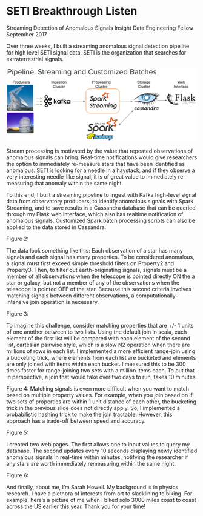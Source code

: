 # SETI Breakthrough Listen
Streaming Detection of Anomalous Signals
Insight Data Engineering Fellow September 2017


Over three weeks, I built a streaming anomalous signal detection pipeline for high level SETI signal data. 
SETI is the organization that searches for extraterrestrial signals. 

![Pipeline](photos/pipeline.png)

Stream processing is motivated by the value that repeated observations of anomalous signals can bring. 
Real-time notifications would give researchers the option to immediately re-measure stars that have been identified as anomalous. 
SETI is looking for a needle in a haystack, and if they observe a very interesting needle-like signal, it is of great value to immediately re-measuring that anomaly within the same night.

To this end, I built a streaming pipeline to ingest with Kafka high-level signal data from observatory producers, to identify anomalous signals with Spark Streaming, and to save results in a Cassandra database that can be queried through my Flask web interface, which also has realtime notification of anomalous signals. 
Customized Spark batch processing scripts can also be applied to the data stored in Cassandra.

Figure 2:

The data look something like this: Each observation of a star has many signals and each signal has many properties.
To be considered anomalous, a signal must first exceed simple threshold filters on Property2 and Property3.
Then, to filter out earth-originating signals, signals must be a member of all observations when the telescope is pointed directly ON the a star or galaxy, but not a member of any of the observations when the telescope is pointed OFF of the star. 
Because this second criteria involves matching signals between different observations, a computationally-intensive join operation is necessary.

Figure 3:

To imagine this challenge, consider matching properties that are +/- 1 units of one another between to two lists.
Using the default join in scala, each element of the first list will be compared with each element of the second list, cartesian pairwise style, which is a slow N2 operation when there are millions of rows in each list.
I implemented a more efficient range-join using a bucketing trick, where elements from each list are bucketed and elements are only joined with items within each bucket.
I measured this to be 300 times faster for range-joining two sets with a million items each.
To put that in perspective, a join that would take over two days to run, takes 10 minutes. 

Figure 4:
Matching signals is even more difficult when you want to match based on multiple property values.
For example, when you join based on if two sets of properties are within 1 unit distance of each other, the bucketing trick in the previous slide does not directly apply. 
So, I implemented a probabilistic hashing trick to make the join tractable.
However, this approach has a trade-off between speed and accuracy. 

Figure 5:

I created two web pages. 
The first allows one to input values to query my database.
The second updates every 10 seconds displaying newly identified anomalous signals in real-time within minutes, notifying the researcher if any stars are worth immediately remeasuring within the same night.

Figure 6:

And finally, about me, I’m Sarah Howell.
My background is in physics research. 
I have a plethora of interests from art to slacklining to biking.
For example, here’s a picture of me when I biked solo 3000 miles coast to coast across the US earlier this year.
Thank you for your time!

